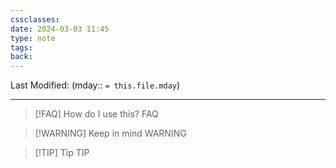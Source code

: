 ```yaml
---
cssclasses: 
date: 2024-03-03 11:45
type: note
tags: 
back:
---
```

Last Modified: (mday:: `= this.file.mday`)

---

> [!FAQ] How do I use this?
> FAQ

> [!WARNING] Keep in mind
> WARNING

> [!TIP] Tip
> TIP


